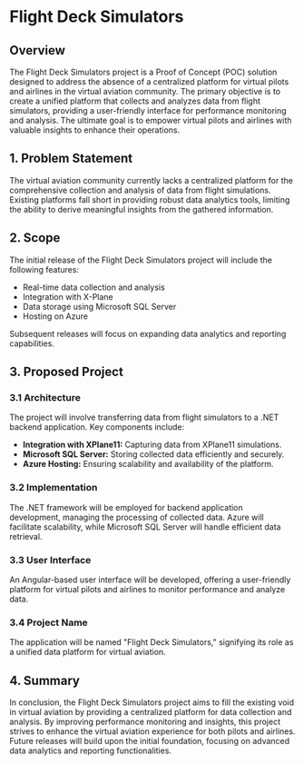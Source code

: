 # Flight Deck Simulators

## Overview

The Flight Deck Simulators project is a Proof of Concept (POC) solution designed to address the absence of a centralized platform for virtual pilots and airlines in the virtual aviation community. The primary objective is to create a unified platform that collects and analyzes data from flight simulators, providing a user-friendly interface for performance monitoring and analysis. The ultimate goal is to empower virtual pilots and airlines with valuable insights to enhance their operations.

## 1. Problem Statement

The virtual aviation community currently lacks a centralized platform for the comprehensive collection and analysis of data from flight simulations. Existing platforms fall short in providing robust data analytics tools, limiting the ability to derive meaningful insights from the gathered information.

## 2. Scope

The initial release of the Flight Deck Simulators project will include the following features:

- Real-time data collection and analysis
- Integration with X-Plane
- Data storage using Microsoft SQL Server
- Hosting on Azure

Subsequent releases will focus on expanding data analytics and reporting capabilities.

## 3. Proposed Project

### 3.1 Architecture

The project will involve transferring data from flight simulators to a .NET backend application. Key components include:

- **Integration with XPlane11:** Capturing data from XPlane11 simulations.
- **Microsoft SQL Server:** Storing collected data efficiently and securely.
- **Azure Hosting:** Ensuring scalability and availability of the platform.

### 3.2 Implementation

The .NET framework will be employed for backend application development, managing the processing of collected data. Azure will facilitate scalability, while Microsoft SQL Server will handle efficient data retrieval.

### 3.3 User Interface

An Angular-based user interface will be developed, offering a user-friendly platform for virtual pilots and airlines to monitor performance and analyze data.

### 3.4 Project Name

The application will be named "Flight Deck Simulators," signifying its role as a unified data platform for virtual aviation.

## 4. Summary

In conclusion, the Flight Deck Simulators project aims to fill the existing void in virtual aviation by providing a centralized platform for data collection and analysis. By improving performance monitoring and insights, this project strives to enhance the virtual aviation experience for both pilots and airlines. Future releases will build upon the initial foundation, focusing on advanced data analytics and reporting functionalities.
